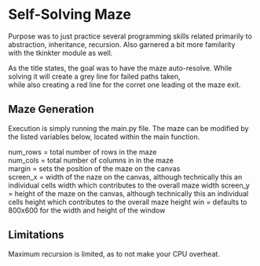 # Self-Solving Maze  
Purpose was to just practice several programming skills related primarily to abstraction, inheritance, recursion. Also garnered a bit more familarity  
with the tkinkter module as well.  

As the title states, the goal was to have the maze auto-resolve. While solving it will create a grey line for failed paths taken,  
while also creating a red line for the corret one leading ot the maze exit.

## Maze Generation
Execution is simply running the main.py file. The maze can be modified by the listed variables below, located within the main function.

num_rows = total number of rows in the maze  
num_cols = total number of columns in in the maze  
margin = sets the position of the maze on the canvas  
screen_x = width of the naze on the canvas, although technically this an individual cells width which contributes to the overall maze width
screen_y = height of the maze on the canvas, although technically this an individual cells height which contributes to the overall maze height
win = defaults to 800x600 for the width and height of the window  

## Limitations
Maximum recursion is limited, as to not make your CPU overheat.  